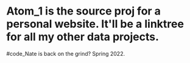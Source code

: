 # Atom_1 is the source proj for a personal website. It'll be a linktree for all my other data projects.
#code_Nate is back on the grind? Spring 2022.
